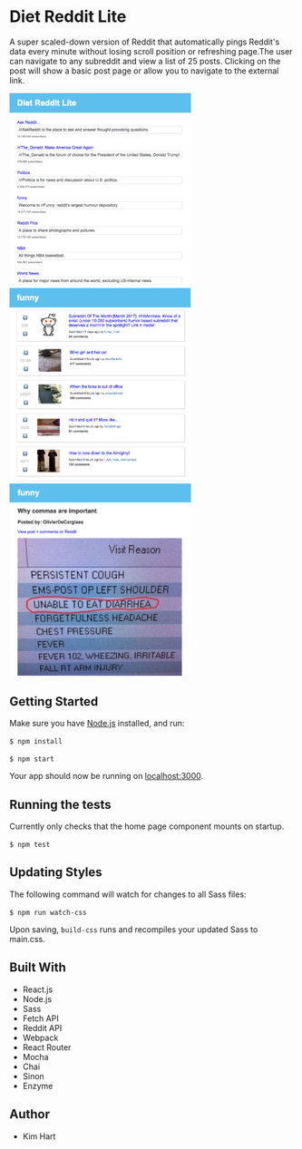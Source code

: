 # Diet Reddit Lite
A super scaled-down version of Reddit that automatically pings Reddit's data every minute without losing scroll position or refreshing page.The user can navigate to any subreddit and view a list of 25 posts. Clicking on the post will show a basic post page or allow you to navigate to the external link.

<img src="readme_img/home.png" width="320px" height="auto">
<img src="readme_img/funny.png" width="320px" height="auto">
<img src="readme_img/post.png" width="320px" height="auto">

## Getting Started
Make sure you have [Node.js](https://nodejs.org/en/) installed, and run:

`$ npm install`

`$ npm start`

Your app should now be running on [localhost:3000](http://localhost:3000/).

## Running the tests
Currently only checks that the home page component mounts on startup.

`$ npm test`

## Updating Styles

The following command will watch for changes to all Sass files:

`$ npm run watch-css`

Upon saving, `build-css` runs and recompiles your updated Sass to main.css.

## Built With
* React.js
* Node.js
* Sass
* Fetch API
* Reddit API
* Webpack
* React Router
* Mocha
* Chai
* Sinon
* Enzyme

## Author
* Kim Hart
